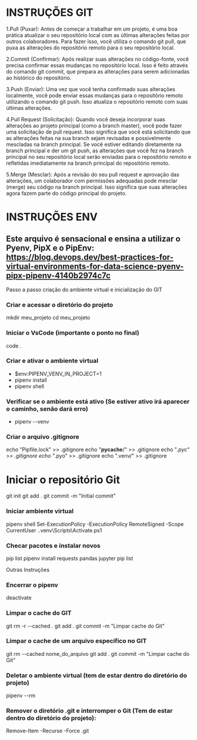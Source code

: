 # INSTRUÇÕES GIT
1.Pull (Puxar): Antes de começar a trabalhar em um projeto, é uma boa prática atualizar o seu repositório local com as últimas alterações feitas por outros colaboradores. Para fazer isso, você utiliza o comando git pull, que puxa as alterações do repositório remoto para o seu repositório local.

2.Commit (Confirmar): Após realizar suas alterações no código-fonte, você precisa confirmar essas mudanças no repositório local. Isso é feito através do comando git commit, que prepara as alterações para serem adicionadas ao histórico do repositório.

3.Push (Enviar): Uma vez que você tenha confirmado suas alterações localmente, você pode enviar essas mudanças para o repositório remoto utilizando o comando git push. Isso atualiza o repositório remoto com suas últimas alterações.

4.Pull Request (Solicitação): Quando você deseja incorporar suas alterações ao projeto principal (como a branch master), você pode fazer uma solicitação de pull request. Isso significa que você está solicitando que as alterações feitas na sua branch sejam revisadas e possivelmente mescladas na branch principal. Se você estiver editando diretamente na branch principal e der um git push, as alterações que você fez na branch principal no seu repositório local serão enviadas para o repositório remoto e refletidas imediatamente na branch principal do repositório remoto.

5.Merge (Mesclar): Após a revisão do seu pull request e aprovação das alterações, um colaborador com permissões adequadas pode mesclar (merge) seu código na branch principal. Isso significa que suas alterações agora fazem parte do código principal do projeto.

# INSTRUÇÕES ENV
## Este arquivo é sensacional e ensina a utilizar o Pyenv, PipX e o PipEnv: https://blog.devops.dev/best-practices-for-virtual-environments-for-data-science-pyenv-pipx-pipenv-4140b2974c7c
Passo a passo criação do ambiente virtual e inicialização do GIT
### Criar e acessar o diretório do projeto
mkdir meu_projeto
cd meu_projeto

### Iniciar o VsCode (importante o ponto no final)
code .

### Criar e ativar o ambiente virtual
* $env:PIPENV_VENV_IN_PROJECT=1
* pipenv install
* pipenv shell
### Verificar se o ambiente está ativo (Se estiver ativo irá aparecer o caminho, senão dará erro)
* pipenv --venv

### Criar o arquivo .gitignore
echo "Pipfile.lock" >> .gitignore
echo "__pycache__/" >> .gitignore
echo "*.pyc" >> .gitignore
echo "*.pyo" >> .gitignore
echo ".venv/" >> .gitignore

# Iniciar o repositório Git
git init
git add .
git commit -m "Initial commit"
### Iniciar ambiente virtual
pipenv shell
Set-ExecutionPolicy -ExecutionPolicy RemoteSigned -Scope CurrentUser
.\.venv\Scripts\Activate.ps1

### Checar pacotes e instalar novos
pip list
pipenv install requests pandas jupyter
pip list

Outras Instruções
### Encerrar o pipenv
deactivate

### Limpar o cache do GIT
git rm -r --cached .
git add .
git commit -m "Limpar cache do Git"

### Limpar o cache de um arquivo específico no GIT
git rm --cached nome_do_arquivo
git add .
git commit -m "Limpar cache do Git"

### Deletar o ambiente virtual (tem de estar dentro do diretório do projeto)
pipenv --rm
### Remover o diretório .git e interromper o Git (Tem de estar dentro do diretório do projeto): 
Remove-Item -Recurse -Force .git
